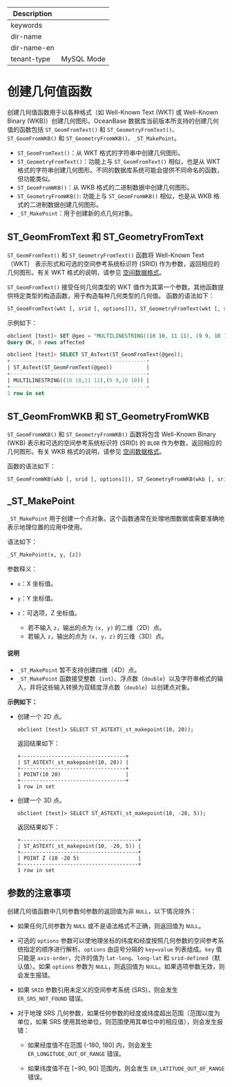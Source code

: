 | Description   |                 |
|---------------|-----------------|
| keywords      |                 |
| dir-name      |                 |
| dir-name-en   |                 |
| tenant-type   | MySQL Mode      |

# 创建几何值函数

创建几何值函数用于以各种格式（如 Well-Known Text (WKT) 或 Well-Known Binary (WKB)）创建几何图形。OceanBase 数据库当前版本所支持的创建几何值的函数包括 `ST_GeomFromText()` 和 `ST_GeometryFromText()`、`ST_GeomFromWKB()` 和 `ST_GeometryFromWKB()`、`_ST_MakePoint`。

- `ST_GeomFromText()`：从 WKT 格式的字符串中创建几何图形。
- `ST_GeometryFromText()`：功能上与 `ST_GeomFromText()` 相似，也是从 WKT 格式的字符串创建几何图形。不同的数据库系统可能会提供不同命名的函数，但功能类似。
- `ST_GeomFromWKB()`：从 WKB 格式的二进制数据中创建几何图形。
- `ST_GeometryFromWKB()`: 功能上与 `ST_GeomFromWKB()` 相似，也是从 WKB 格式的二进制数据创建几何图形。
- `_ST_MakePoint`：用于创建新的点几何对象。

## ST_GeomFromText 和 ST_GeometryFromText

`ST_GeomFromText()` 和 `ST_GeometryFromText()` 函数将 Well-Known Text（WKT） 表示形式和可选的空间参考系统标识符 (SRID) 作为参数，返回相应的几何图形。有关 WKT 格式的说明，请参见 [空间数据格式](../../100.basic-elements-of-mysql-mode/100.data-type-of-mysql-mode/900.spatial-data-type-of-mysql-mode/500.spatial-data-format-of-mysql-mode.md)。

`ST_GeomFromText()` 接受任何几何类型的 WKT 值作为其第一个参数。其他函数提供特定类型的构造函数，用于构造每种几何类型的几何值。
函数的语法如下：

```sql
ST_GeomFromText(wkt [, srid [, options]]), ST_GeometryFromText(wkt [, srid [, options]])
```

示例如下：

```sql
obclient [test]> SET @geo = "MULTILINESTRING((10 10, 11 11), (9 9, 10 10))";
Query OK, 0 rows affected

obclient [test]> SELECT ST_AsText(ST_GeomFromText(@geo));
+--------------------------------------------+
| ST_AsText(ST_GeomFromText(@geo))           |
+--------------------------------------------+
| MULTILINESTRING((10 10,11 11),(9 9,10 10)) |
+--------------------------------------------+
1 row in set
```

## ST_GeomFromWKB 和 ST_GeometryFromWKB

`ST_GeomFromWKB()` 和  `ST_GeometryFromWKB()` 函数将包含 Well-Known Binary (WKB) 表示和可选的空间参考系统标识符 (SRID) 的 `BLOB` 作为参数，返回相应的几何图形。有关 WKB 格式的说明，请参见 [空间数据格式](../../100.basic-elements-of-mysql-mode/100.data-type-of-mysql-mode/900.spatial-data-type-of-mysql-mode/500.spatial-data-format-of-mysql-mode.md)。

函数的语法如下：

```sql
ST_GeomFromWKB(wkb [, srid [, options]]), ST_GeometryFromWKB(wkb [, srid [, options]])
```

## _ST_MakePoint

`_ST_MakePoint` 用于创建一个点对象。这个函数通常在处理地图数据或需要准确地表示地理位置的应用中使用。

语法如下：

```sql
_ST_MakePoint(x, y, [z])
```

参数释义：

* `x`：X 坐标值。
* `y`：Y 坐标值。
* `z`：可选项，Z 坐标值。

   * 若不输入 `z`，输出的点为 `(x, y)` 的二维（2D）点。
   * 若输入 `z`，输出的点为 `(x, y，z)` 的三维（3D）点。

<main id="notice" type='explain'>
  <h4>说明</h4>
  <p><ul><li><code>_ST_MakePoint</code> 暂不支持创建四维（4D）点。</li><li><code>_ST_MakePoint</code> 函数接受整数（<code>int</code>）、浮点数（<code>double</code>）以及字符串格式的输入，并将这些输入转换为双精度浮点数（<code>double</code>）以创建点对象。</li></ul></p>
</main>

**示例如下：**

* 创建一个 2D 点。

   ```shell
   obclient [test]> SELECT ST_ASTEXT(_st_makepoint(10, 20));
   ```

   返回结果如下：

   ```shell
   +----------------------------------+
   | ST_ASTEXT(_st_makepoint(10, 20)) |
   +----------------------------------+
   | POINT(10 20)                     |
   +----------------------------------+
   1 row in set
   ```

* 创建一个 3D 点。

   ```shell
   obclient [test]> SELECT ST_ASTEXT(_st_makepoint(10, -20, 5));
   ```

   返回结果如下：

   ```shell
   +--------------------------------------+
   | ST_ASTEXT(_st_makepoint(10, -20, 5)) |
   +--------------------------------------+
   | POINT Z (10 -20 5)                   |
   +--------------------------------------+
   1 row in set
   ```

## 参数的注意事项

创建几何值函数中几何参数何参数的返回值为非 `NULL`，以下情况除外：

- 如果任何几何参数为 `NULL` 或不是语法格式不正确，则返回值为 `NULL`。

- 可选的 `options` 参数可以使地理坐标的纬度和经度按照几何参数的空间参考系统指定的顺序进行解析。`options` 由逗号分隔的 `key=value` 列表组成。`key` 值只能是 `axis-order`，允许的值为 `lat-long`、`long-lat` 和 `srid-defined`（默认值）。如果 `options` 参数为 `NULL`，则返回值为 `NULL`。如果选项参数无效，则会发生报错。

- 如果 `SRID` 参数引用未定义的空间参考系统 (SRS)，则会发生 `ER_SRS_NOT_FOUND` 错误。

- 对于地理 SRS 几何参数，如果任何参数的经度或纬度超出范围（范围以度为单位，如果 SRS 使用其他单位，则范围使用其单位中的相应值），则会发生报错：

   - 如果经度值不在范围 (-180, 180] 内，则会发生 `ER_LONGITUDE_OUT_OF_RANGE` 错误。

   - 如果纬度值不在 [−90, 90] 范围内，则会发生 `ER_LATITUDE_OUT_OF_RANGE` 错误。
